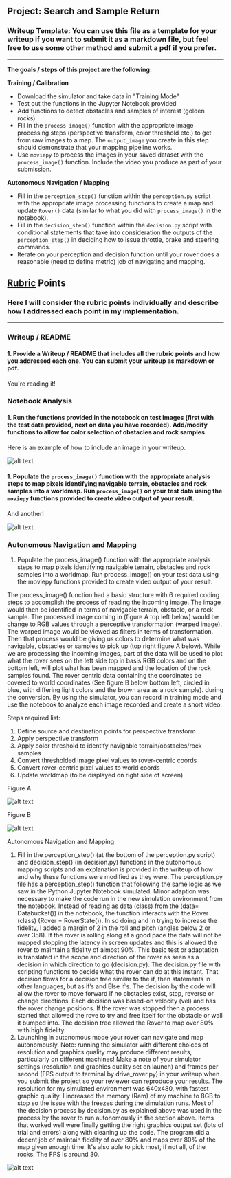 ## Project: Search and Sample Return
### Writeup Template: You can use this file as a template for your writeup if you want to submit it as a markdown file, but feel free to use some other method and submit a pdf if you prefer.

---


**The goals / steps of this project are the following:**  

**Training / Calibration**  

* Download the simulator and take data in "Training Mode"
* Test out the functions in the Jupyter Notebook provided
* Add functions to detect obstacles and samples of interest (golden rocks)
* Fill in the `process_image()` function with the appropriate image processing steps (perspective transform, color threshold etc.) to get from raw images to a map.  The `output_image` you create in this step should demonstrate that your mapping pipeline works.
* Use `moviepy` to process the images in your saved dataset with the `process_image()` function.  Include the video you produce as part of your submission.

**Autonomous Navigation / Mapping**

* Fill in the `perception_step()` function within the `perception.py` script with the appropriate image processing functions to create a map and update `Rover()` data (similar to what you did with `process_image()` in the notebook). 
* Fill in the `decision_step()` function within the `decision.py` script with conditional statements that take into consideration the outputs of the `perception_step()` in deciding how to issue throttle, brake and steering commands. 
* Iterate on your perception and decision function until your rover does a reasonable (need to define metric) job of navigating and mapping.  

[//]: # (Image References)

[image1]: ./misc/rover_image.jpg
[image2]: ./calibration_images/example_grid1.jpg
[image3]: ./calibration_images/example_rock1.jpg
[image4]: ./misc/capturea.jpg
[image5]: ./misc/captureb.jpg
[image6]: ./misc/capturec.jpg

## [Rubric](https://review.udacity.com/#!/rubrics/916/view) Points
### Here I will consider the rubric points individually and describe how I addressed each point in my implementation.  

---
### Writeup / README

#### 1. Provide a Writeup / README that includes all the rubric points and how you addressed each one.  You can submit your writeup as markdown or pdf.  

You're reading it!

### Notebook Analysis
#### 1. Run the functions provided in the notebook on test images (first with the test data provided, next on data you have recorded). Add/modify functions to allow for color selection of obstacles and rock samples.
Here is an example of how to include an image in your writeup.

![alt text][image1]

#### 1. Populate the `process_image()` function with the appropriate analysis steps to map pixels identifying navigable terrain, obstacles and rock samples into a worldmap.  Run `process_image()` on your test data using the `moviepy` functions provided to create video output of your result. 
And another! 

![alt text][image2]
### Autonomous Navigation and Mapping

1. Populate the process_image() function with the appropriate analysis steps to map pixels identifying navigable terrain, obstacles and rock samples into a worldmap. Run process_image() on your test data using the moviepy functions provided to create video output of your result.

The process_image() function had a basic structure with 6 required coding steps to accomplish the process of reading the incoming image. The image would then be identified in terms of navigable terrain, obstacle, or a rock sample. The processed image coming in (figure A top left below) would be change to RGB values through a perceptive transformation (warped image). The warped image would be viewed as filters in terms of transformation. Then that process would be giving us colors to determine what was navigable, obstacles or samples to pick up (top right figure A below). While we are processing the incoming images, part of the data will be used to plot what the rover sees on the left side top in basis RGB colors and on the bottom left, will plot what has been mapped and the location of the rock samples found.  The rover centric data containing the coordinates be covered to world coordinates (See figure B below bottom left, circled in blue, with differing light colors and the brown area as a rock sample). during the conversion.  By using the simulator, you can record in training mode and use the notebook to analyze each image recorded and create a short video.

Steps required list: 
1.	Define source and destination points for perspective transform
2.	Apply perspective transform
3.	Apply color threshold to identify navigable terrain/obstacles/rock samples
4.	Convert thresholded image pixel values to rover-centric coords
5.	Convert rover-centric pixel values to world coords
6.	Update worldmap (to be displayed on right side of screen)

Figure A

![alt text][image4] 

Figure B

![alt text][image5]

Autonomous Navigation and Mapping
1. Fill in the perception_step() (at the bottom of the perception.py script) and decision_step() (in decision.py) functions in the autonomous mapping scripts and an explanation is provided in the writeup of how and why these functions were modified as they were.
The perception.py file has a perception_step() function that following the same logic as we saw in the Python Jupyter Notebook simulated. Minor adaption was necessary to make the code run in the new simulation environment from the notebook. Instead of reading as data (class) from the (data= Databucket()) in the notebook, the function interacts with the Rover (class) (Rover = RoverState()). In so doing and in trying to increase the fidelity, I added a margin of 2 in the roll and pitch (angles below 2 or over 358). If the rover is rolling along at a good pace the data will not be mapped stopping the latency in screen updates and this is allowed the rover to maintain a fidelity of almost 90%. This basic test or adaptation is translated in the scope and direction of the rover as seen as a decision in which direction to go (decision.py). 
The decision.py file with scripting functions to decide what the rover can do at this instant. That decision flows for a decision tree similar to the if, then statements in other languages, but as if’s and Else if’s.  The decision by the code will allow the rover to move forward if no obstacles exist, stop, reverse or change directions.  Each decision was based-on velocity (vel) and has the rover change positions. If the rover was stopped then a process started that allowed the rove to try and free itself for the obstacle or wall it bumped into. The decision tree allowed the Rover to map over 80% with high fidelity.
2. Launching in autonomous mode your rover can navigate and map autonomously.
Note: running the simulator with different choices of resolution and graphics quality may produce different results, particularly on different machines! Make a note of your simulator settings (resolution and graphics quality set on launch) and frames per second (FPS output to terminal by drive_rover.py) in your writeup when you submit the project so your reviewer can reproduce your results.
The resolution for my simulated environment was 640x480, with fastest graphic quality. I increased the memory (Ram) of my machine to 8GB to stop so the issue with the freezes during the simulation runs.  Most of the decision process by decision.py as explained above was used in the process by the rover to run autonomously in the section above. Items that worked well were finally getting the right graphics output set (lots of trial and errors) along with cleaning up the code. The program did a decent job of maintain fidelity of over 80% and maps over 80% of the map given enough time. It's also able to pick most, if not all, of the rocks. The FPS is around 30.

![alt text][image6]


